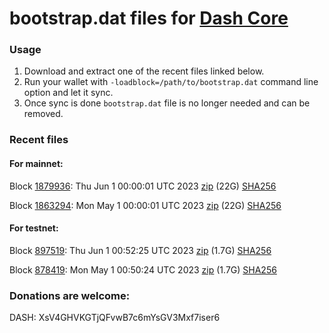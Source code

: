 # bootstrap.dat files for [Dash Core](https://github.com/dashpay/dash)

### Usage

1. Download and extract one of the recent files linked below.
1. Run your wallet with `-loadblock=/path/to/bootstrap.dat` command line option and let it sync.
1. Once sync is done `bootstrap.dat` file is no longer needed and can be removed.

### Recent files

#### For mainnet:

Block [1879936](https://insight.dash.org/insight/block/000000000000000a2a78f676c426d5343f41d934d3f7e32221d630f89fbcbcf0): Thu Jun  1 00:00:01 UTC 2023 [zip](https://dash-bootstrap-2.ams3.digitaloceanspaces.com/mainnet/2023-06-01/bootstrap.dat.zip) (22G) [SHA256](https://dash-bootstrap-2.ams3.digitaloceanspaces.com/mainnet/2023-06-01/sha256.txt)

Block [1863294](https://insight.dash.org/insight/block/000000000000001f8d6584d71e7ceb3a298c1abf90fce613446d1d82d82ef1d6): Mon May  1 00:00:01 UTC 2023 [zip](https://dash-bootstrap-2.ams3.digitaloceanspaces.com/mainnet/2023-05-01/bootstrap.dat.zip) (22G) [SHA256](https://dash-bootstrap-2.ams3.digitaloceanspaces.com/mainnet/2023-05-01/sha256.txt)


#### For testnet:

Block [897519](https://testnet-insight.dashevo.org/insight/block/000000053563e0994443beaa6c7ec916f558d0001c2d67980faa3c24df45433a): Thu Jun  1 00:52:25 UTC 2023 [zip](https://dash-bootstrap-2.ams3.digitaloceanspaces.com/testnet/2023-06-01/bootstrap.dat.zip) (1.7G) [SHA256](https://dash-bootstrap-2.ams3.digitaloceanspaces.com/testnet/2023-06-01/sha256.txt)

Block [878419](https://testnet-insight.dashevo.org/insight/block/000000708eec15ff894b165dc9e17e64ab40f1d3494fb09837e37f103615e0b8): Mon May  1 00:50:24 UTC 2023 [zip](https://dash-bootstrap-2.ams3.digitaloceanspaces.com/testnet/2023-05-01/bootstrap.dat.zip) (1.7G) [SHA256](https://dash-bootstrap-2.ams3.digitaloceanspaces.com/testnet/2023-05-01/sha256.txt)


### Donations are welcome:

DASH: XsV4GHVKGTjQFvwB7c6mYsGV3Mxf7iser6
